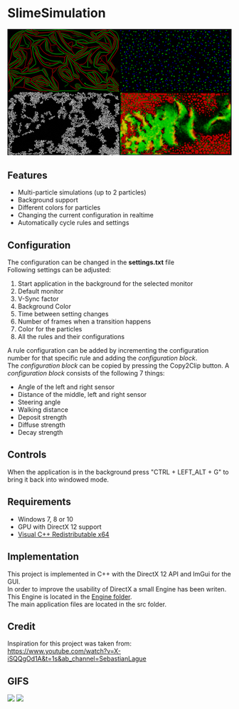 # SlimeSimulation

![Examples](SlimeSimulationExamples.png)

## Features
* Multi-particle simulations (up to 2 particles)
* Background support
* Different colors for particles
* Changing the current configuration in realtime
* Automatically cycle rules and settings

## Configuration
The configuration can be changed in the **settings.txt** file\
Following settings can be adjusted:
1. Start application in the background for the selected monitor
2. Default monitor
3. V-Sync factor
4. Background Color
5. Time between setting changes
6. Number of frames when a transition happens
7. Color for the particles
8. All the rules and their configurations

A rule configuration can be added by incrementing the configuration number for that specific rule and adding the *configuration block*.\
The *configuration block* can be copied by pressing the Copy2Clip button.
A *configuration block* consists of the following 7 things:
* Angle of the left and right sensor
* Distance of the middle, left and right sensor
* Steering angle
* Walking distance
* Deposit strength
* Diffuse strength
* Decay strength

## Controls

When the application is in the background press "CTRL + LEFT_ALT + G" to bring it back into windowed mode.

## Requirements

* Windows 7, 8 or 10
* GPU with DirectX 12 support
* [Visual C++ Redistributable x64](https://support.microsoft.com/de-de/topic/aktuelle-unterst%C3%BCtzte-downloads-f%C3%BCr-visual-c-2647da03-1eea-4433-9aff-95f26a218cc0)

## Implementation

This project is implemented in C++ with the DirectX 12 API and ImGui for the GUI.\
In order to improve the usability of DirectX a small Engine has been writen. This Engine is located in the [Engine folder](SlimeSimulation/Engine).\
The main application files are located in the src folder.

## Credit
Inspiration for this project was taken from:
https://www.youtube.com/watch?v=X-iSQQgOd1A&t=1s&ab_channel=SebastianLague

## GIFS

<p float="left">
  <img src="/SlimeGif1.gif" width="49%" />
  <img src="/SlimeGif2.gif" width="49%" /> 
</p>

